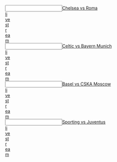   <article></article><input data="dot"><a href="https://tinyurl.com/y9suq8se">Chelsea vs Roma </article><article>li</article><article>ve</article><article> st</article><article>r</article><article>ea</article>m</a></input> 
 <article></article><input data="dot"><a href="https://tinyurl.com/yafud64y">Celtic vs Bayern Munich </article><article>li</article><article>ve</article><article> st</article><article>r</article><article>ea</article>m</a></input> 
 
  <article></article><input data="dot"><a href="https://tinyurl.com/ybgp476a">Basel vs CSKA Moscow </article><article>li</article><article>ve</article><article> st</article><article>r</article><article>ea</article>m</a></input> 
 <article></article><input data="dot"><a href="https://tinyurl.com/y95g4c3u">Sporting vs Juventus </article><article>li</article><article>ve</article><article> st</article><article>r</article><article>ea</article>m</a></input> 
